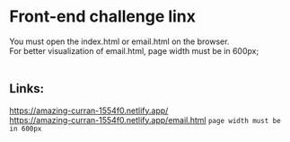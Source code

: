 # Front-end challenge linx

You must open the index.html or email.html on the browser.<br>
For better visualization of email.html, page width must be in 600px;<br>
<br>
## Links: 
https://amazing-curran-1554f0.netlify.app/<br>
https://amazing-curran-1554f0.netlify.app/email.html `page width must be in 600px`


